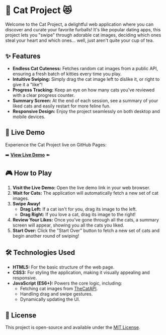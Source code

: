 # 🐾 Cat Project 😻

Welcome to the Cat Project, a delightful web application where you can discover and curate your favorite furballs\! It's like popular dating apps, this project lets you "swipe" through adorable cat images, deciding which ones steal your heart and which ones… well, just aren't quite your cup of tea.

## ✨ Features

  * **Endless Cat Cuteness:** Fetches random cat images from a public API, ensuring a fresh batch of kitties every time you play.
  * **Intuitive Swiping:** Simply drag the cat image left to dislike it, or right to give it a "like"\!
  * **Progress Tracking:** Keep an eye on how many cats you've reviewed with a clear progress counter.
  * **Summary Screen:** At the end of each session, see a summary of your liked cats and easily restart for more feline fun.
  * **Responsive Design:** Enjoy the project seamlessly on both desktop and mobile devices.

## 🚀 Live Demo

Experience the Cat Project live on GitHub Pages:

➡️ **[View Live Demo](https://kai2799.github.io/cat-project/)** ⬅️

## 🎮 How to Play

1.  **Visit the Live Demo:** Open the live demo link in your web browser.
2.  **Wait for Cats:** The application will automatically fetch a new set of cat images.
3.  **Swipe Away\!**
      * **Drag Left:** If a cat isn't for you, drag its image to the left.
      * **Drag Right:** If you love a cat, drag its image to the right\!
4.  **Review Your Likes:** Once you've gone through all the cats, a summary screen will appear, showing you all the cats you liked.
5.  **Start Over:** Click the "Start Over" button to fetch a new set of cats and begin another round of swiping\!

## 🛠️ Technologies Used

  * **HTML5:** For the basic structure of the web page.
  * **CSS3:** For styling the application, making it visually appealing and responsive.
  * **JavaScript (ES6+):** Powers the core logic, including:
      * Fetching cat images from [TheCatAPI](https://cataas.com/).
      * Handling drag and swipe gestures.
      * Dynamically updating the UI.

## 📄 License

This project is open-source and available under the [MIT License](https://www.google.com/search?q=LICENSE).
